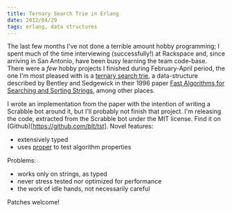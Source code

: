 ```yaml
---
title: Ternary Search Trie in Erlang
date: 2012/04/29
tags: erlang, data structures
---
```


The last few months I've not done a terrible amount hobby programming; I spent
much of the time interviewing (successfully!) at Rackspace and, since arriving
in San Antonio, have been busy learning the team code-base. There were a _few_
hobby projects I finished during February-April period, the one I'm most pleased
with is a [ternary search
trie](http://en.wikipedia.org/wiki/Ternary_search_tree), a data-structure
described by Bentley and Sedgewick in their 1996 paper [Fast Algorithms for
Searching and Sorting
Strings](http://www.cs.tufts.edu/~nr/comp150fp/archive/bob-sedgewick/fast-strings.pdf), among other places.

I wrote an implementation from the paper with the intention of writing a
Scrabble bot around it, but I'll probably not finish that project. I'm releasing
the code, extracted from the Scrabble bot under the MIT license. Find it on
(Github)[https://github.com/blt/tst]. Novel features:

* extensively typed
* uses [proper](https://github.com/manopapad/proper) to test algorithm properties

Problems:

* works only on strings, as typed
* never stress tested nor optimized for performance
* the work of idle hands, not necessarily careful

Patches welcome!

